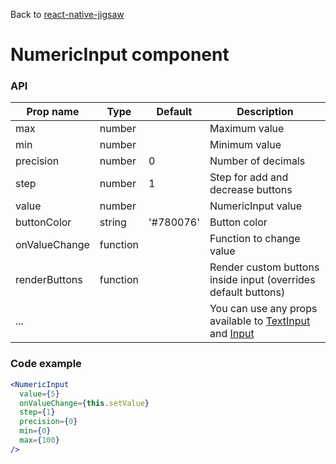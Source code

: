 Back to [react-native-jigsaw](../../README.md)

NumericInput component
================
### API

Prop name        | Type      | Default   | Description
---------------- | --------- | --------- | --------------------------------------------------------------
max              | number    |           | Maximum value
min              | number    |           | Minimum value
precision        | number    | 0         | Number of decimals
step             | number    | 1         | Step for add and decrease buttons
value            | number    |           | NumericInput value
buttonColor      | string    | '#780076' | Button color
onValueChange    | function  |           | Function to change value
renderButtons    | function  |           | Render custom buttons inside input (overrides default buttons)
...              |           |           | You can use any props available to [TextInput](https://facebook.github.io/react-native/docs/textinput.html) and [Input](../Input/README.md)

### Code example

```jsx
<NumericInput
  value={5}
  onValueChange={this.setValue}
  step={1}
  precision={0}
  min={0}
  max={100}
/>
```

